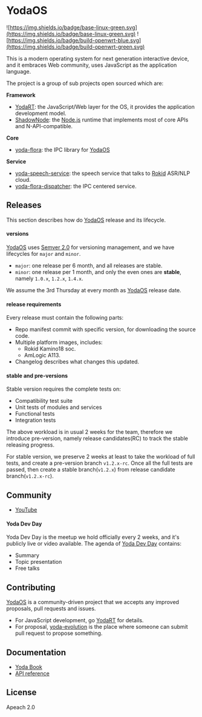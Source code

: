 YodaOS
=============================

![https://img.shields.io/badge/base-linux-green.svg](https://img.shields.io/badge/base-linux-green.svg)
![https://img.shields.io/badge/build-openwrt-blue.svg](https://img.shields.io/badge/build-openwrt-green.svg)

This is a modern operating system for next generation interactive device, and it embraces Web community,
uses JavaScript as the application language.

The project is a group of sub projects open sourced which are:

**Framework**

- [YodaRT][]: the JavaScript/Web layer for the OS, it provides the application development model.
- [ShadowNode][]: the [Node.js][] runtime that implements most of core APIs and N-API-compatible.

**Core**

- [yoda-flora][]: the IPC library for [YodaOS][]

**Service**

- [yoda-speech-service][]: the speech service that talks to [Rokid][] ASR/NLP cloud.
- [yoda-flora-dispatcher][]: the IPC centered service.

## Releases

This section describes how do [YodaOS][] release and its lifecycle.

#### versions

[YodaOS][] uses [Semver 2.0][] for versioning management, and we have lifecycles for `major` and `minor`.

- `major`: one release per 6 month, and all releases are stable.
- `minor`: one release per 1 month, and only the even ones are __stable__, namely `1.0.x`, `1.2.x`, `1.4.x`.

We assume the 3rd Thursday at every month as [YodaOS][] release date.

#### release requirements

Every release must contain the following parts:

- Repo manifest commit with specific version, for downloading the source code.
- Multiple platform images, includes:
  - Rokid Kamino18 soc.
  - AmLogic A113.
- Changelog describes what changes this updated.

#### stable and pre-versions

Stable version requires the complete tests on:

- Compatibility test suite
- Unit tests of modules and services
- Functional tests
- Integration tests

The above workload is in usual 2 weeks for the team, therefore we introduce pre-version, namely release
candidates(RC) to track the stable releasing progress.

For stable version, we preserve 2 weeks at least to take the workload of full tests, and create a pre-version 
branch `v1.2.x-rc`. Once all the full tests are passed, then create a stable branch(`v1.2.x`) from release
candidate branch(`v1.2.x-rc`).

## Community

- [YouTube](https://www.youtube.com/channel/UCRvBWIaBcsfvCTC_4EKW4lw)

#### Yoda Dev Day

Yoda Dev Day is the meetup we hold officially every 2 weeks, and it's publicly live or video available.
The agenda of [Yoda Dev Day](#yoda-dev-day) contains:

- Summary
- Topic presentation
- Free talks

## Contributing

[YodaOS][] is a community-driven project that we accepts any improved proposals, pull requests and issues.

- For JavaScript development, go [YodaRT][] for details.
- For proposal, [yoda-evolution][] is the place where someone can submit pull request to propose something.

## Documentation

- [Yoda Book](https://github.com/Rokid/yoda-book)
- [API reference](https://yodaos.rokid.com/docs/0.6/)

## License

Apeach 2.0

[YodaOS]: https://github.com/Rokid/YodaOS
[YodaRT]: https://github.com/Rokid/YodaRT
[yoda-flora]: https://github.com/Rokid/yoda-flora
[yoda-flora-dispatcher]: https://github.com/Rokid/yoda-flora-dispatcher
[yoda-speech-service]: https://github.com/Rokid/yoda-speech-service
[yoda-evolution]: https://github.com/Rokid/yoda-evolution
[Semver 2.0]: https://semver.org/
[ShadowNode]: https://github.com/Rokid/ShadowNode
[Rokid]: https://github.com/Rokid
[Node.js]: https://github.com/nodejs/node

